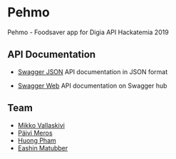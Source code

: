 # Pehmo

Pehmo - Foodsaver app for Digia API Hackatemia 2019

## API Documentation

- [Swagger JSON](../master/API-documentation/swagger.json)
  API documentation in JSON format

- [Swagger Web](https://app.swaggerhub.com/apis-docs/Pehmo/Pehmo/1.0.0#/)
  API documentation on Swagger hub

## Team

- [Mikko Vallaskivi](https://github.com/mikkovalla)
- [Päivi Meros]()
- [Huong Pham](https://github.com/sallykyki)
- [Eashin Matubber](https://github.com/eeashin)
